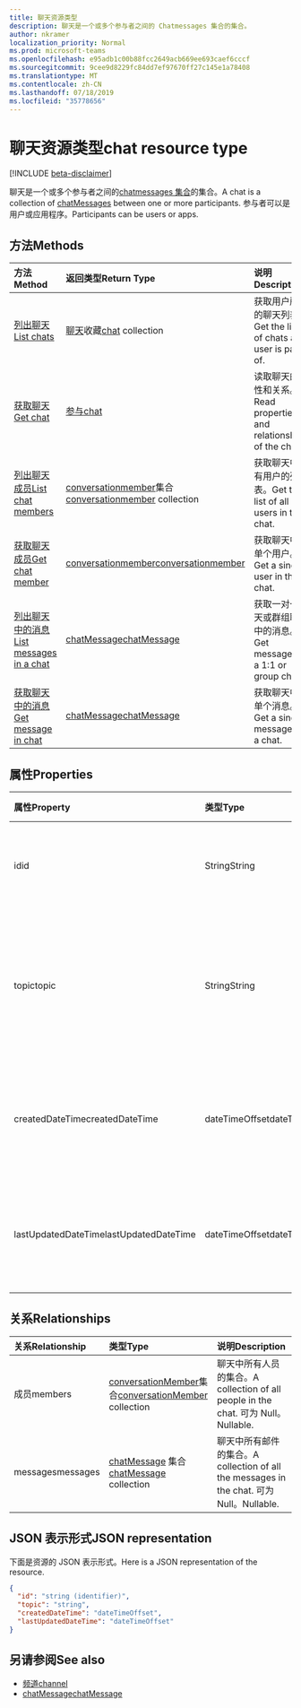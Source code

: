 ```yaml
---
title: 聊天资源类型
description: 聊天是一个或多个参与者之间的 Chatmessages 集合的集合。
author: nkramer
localization_priority: Normal
ms.prod: microsoft-teams
ms.openlocfilehash: e95adb1c00b88fcc2649acb669ee693caef6cccf
ms.sourcegitcommit: 9cee9d8229fc84dd7ef97670ff27c145e1a78408
ms.translationtype: MT
ms.contentlocale: zh-CN
ms.lasthandoff: 07/18/2019
ms.locfileid: "35778656"
---
```

# <a name="chat-resource-type"></a><span data-ttu-id="070f9-103">聊天资源类型</span><span class="sxs-lookup"><span data-stu-id="070f9-103">chat resource type</span></span>

[!INCLUDE [beta-disclaimer](../../includes/beta-disclaimer.md)]

<span data-ttu-id="070f9-104">聊天是一个或多个参与者之间的[chatmessages 集合](chatmessage.md)的集合。</span><span class="sxs-lookup"><span data-stu-id="070f9-104">A chat is a collection of [chatMessages](chatmessage.md) between one or more participants.</span></span> <span data-ttu-id="070f9-105">参与者可以是用户或应用程序。</span><span class="sxs-lookup"><span data-stu-id="070f9-105">Participants can be users or apps.</span></span>

## <a name="methods"></a><span data-ttu-id="070f9-106">方法</span><span class="sxs-lookup"><span data-stu-id="070f9-106">Methods</span></span>

|  <span data-ttu-id="070f9-107">方法</span><span class="sxs-lookup"><span data-stu-id="070f9-107">Method</span></span>       |  <span data-ttu-id="070f9-108">返回类型</span><span class="sxs-lookup"><span data-stu-id="070f9-108">Return Type</span></span>  | <span data-ttu-id="070f9-109">说明</span><span class="sxs-lookup"><span data-stu-id="070f9-109">Description</span></span>| 
|:---------------|:--------|:----------|
|[<span data-ttu-id="070f9-110">列出聊天</span><span class="sxs-lookup"><span data-stu-id="070f9-110">List chats</span></span>](../api/chat-list.md) | <span data-ttu-id="070f9-111">[聊天](channel.md)收藏</span><span class="sxs-lookup"><span data-stu-id="070f9-111">[chat](channel.md) collection</span></span> | <span data-ttu-id="070f9-112">获取用户所属的聊天列表。</span><span class="sxs-lookup"><span data-stu-id="070f9-112">Get the list of chats a user is part of.</span></span>|
|[<span data-ttu-id="070f9-113">获取聊天</span><span class="sxs-lookup"><span data-stu-id="070f9-113">Get chat</span></span>](../api/chat-get.md) | [<span data-ttu-id="070f9-114">参与</span><span class="sxs-lookup"><span data-stu-id="070f9-114">chat</span></span>](channel.md) | <span data-ttu-id="070f9-115">读取聊天的属性和关系。</span><span class="sxs-lookup"><span data-stu-id="070f9-115">Read properties and relationships of the chat.</span></span>|
|[<span data-ttu-id="070f9-116">列出聊天成员</span><span class="sxs-lookup"><span data-stu-id="070f9-116">List chat members</span></span>](../api/conversationmember-list.md) | <span data-ttu-id="070f9-117">[conversationmember](conversationmember.md)集合</span><span class="sxs-lookup"><span data-stu-id="070f9-117">[conversationmember](conversationmember.md) collection</span></span> | <span data-ttu-id="070f9-118">获取聊天中所有用户的列表。</span><span class="sxs-lookup"><span data-stu-id="070f9-118">Get the list of all users in the chat.</span></span>|
|[<span data-ttu-id="070f9-119">获取聊天成员</span><span class="sxs-lookup"><span data-stu-id="070f9-119">Get chat member</span></span>](../api/conversationmember-get.md) | [<span data-ttu-id="070f9-120">conversationmember</span><span class="sxs-lookup"><span data-stu-id="070f9-120">conversationmember</span></span>](conversationmember.md) | <span data-ttu-id="070f9-121">获取聊天中的单个用户。</span><span class="sxs-lookup"><span data-stu-id="070f9-121">Get a single user in the chat.</span></span>|
|[<span data-ttu-id="070f9-122">列出聊天中的消息</span><span class="sxs-lookup"><span data-stu-id="070f9-122">List messages in a chat</span></span>](../api/chatmessage-list.md)  | [<span data-ttu-id="070f9-123">chatMessage</span><span class="sxs-lookup"><span data-stu-id="070f9-123">chatMessage</span></span>](../resources/chatmessage.md) | <span data-ttu-id="070f9-124">获取一对一聊天或群组聊天中的消息。</span><span class="sxs-lookup"><span data-stu-id="070f9-124">Get messages in a 1:1 or group chat.</span></span> |
|[<span data-ttu-id="070f9-125">获取聊天中的消息</span><span class="sxs-lookup"><span data-stu-id="070f9-125">Get message in chat</span></span>](../api/chatmessage-get.md)  | [<span data-ttu-id="070f9-126">chatMessage</span><span class="sxs-lookup"><span data-stu-id="070f9-126">chatMessage</span></span>](../resources/chatmessage.md) | <span data-ttu-id="070f9-127">获取聊天中的单个消息。</span><span class="sxs-lookup"><span data-stu-id="070f9-127">Get a single message in a chat.</span></span> |

## <a name="properties"></a><span data-ttu-id="070f9-128">属性</span><span class="sxs-lookup"><span data-stu-id="070f9-128">Properties</span></span>

| <span data-ttu-id="070f9-129">属性</span><span class="sxs-lookup"><span data-stu-id="070f9-129">Property</span></span>     | <span data-ttu-id="070f9-130">类型</span><span class="sxs-lookup"><span data-stu-id="070f9-130">Type</span></span>   |<span data-ttu-id="070f9-131">说明</span><span class="sxs-lookup"><span data-stu-id="070f9-131">Description</span></span>|
|:---------------|:--------|:----------|
| <span data-ttu-id="070f9-132">id</span><span class="sxs-lookup"><span data-stu-id="070f9-132">id</span></span>| <span data-ttu-id="070f9-133">String</span><span class="sxs-lookup"><span data-stu-id="070f9-133">String</span></span>| <span data-ttu-id="070f9-134">聊天的唯一标识符。</span><span class="sxs-lookup"><span data-stu-id="070f9-134">The chat's unique identifier.</span></span> <span data-ttu-id="070f9-135">只读。</span><span class="sxs-lookup"><span data-stu-id="070f9-135">Read-only.</span></span>|
| <span data-ttu-id="070f9-136">topic</span><span class="sxs-lookup"><span data-stu-id="070f9-136">topic</span></span>| <span data-ttu-id="070f9-137">String</span><span class="sxs-lookup"><span data-stu-id="070f9-137">String</span></span>|  <span data-ttu-id="070f9-138">Optional聊天的主题或主题。</span><span class="sxs-lookup"><span data-stu-id="070f9-138">(Optional) Subject or topic for the chat.</span></span> <span data-ttu-id="070f9-139">仅适用于组聊天。</span><span class="sxs-lookup"><span data-stu-id="070f9-139">Only available for group chats.</span></span>|
| <span data-ttu-id="070f9-140">createdDateTime</span><span class="sxs-lookup"><span data-stu-id="070f9-140">createdDateTime</span></span>| <span data-ttu-id="070f9-141">dateTimeOffset</span><span class="sxs-lookup"><span data-stu-id="070f9-141">dateTimeOffset</span></span>|  <span data-ttu-id="070f9-142">聊天的创建日期和时间。</span><span class="sxs-lookup"><span data-stu-id="070f9-142">Date and time at which the chat was created.</span></span> <span data-ttu-id="070f9-143">只读。</span><span class="sxs-lookup"><span data-stu-id="070f9-143">Read-only.</span></span>|
| <span data-ttu-id="070f9-144">lastUpdatedDateTime</span><span class="sxs-lookup"><span data-stu-id="070f9-144">lastUpdatedDateTime</span></span>| <span data-ttu-id="070f9-145">dateTimeOffset</span><span class="sxs-lookup"><span data-stu-id="070f9-145">dateTimeOffset</span></span>|  <span data-ttu-id="070f9-146">更新聊天的日期和时间。</span><span class="sxs-lookup"><span data-stu-id="070f9-146">Date and time at which the chat was updated.</span></span> <span data-ttu-id="070f9-147">只读。</span><span class="sxs-lookup"><span data-stu-id="070f9-147">Read-only.</span></span>|

## <a name="relationships"></a><span data-ttu-id="070f9-148">关系</span><span class="sxs-lookup"><span data-stu-id="070f9-148">Relationships</span></span>
| <span data-ttu-id="070f9-149">关系</span><span class="sxs-lookup"><span data-stu-id="070f9-149">Relationship</span></span> | <span data-ttu-id="070f9-150">类型</span><span class="sxs-lookup"><span data-stu-id="070f9-150">Type</span></span>   |<span data-ttu-id="070f9-151">说明</span><span class="sxs-lookup"><span data-stu-id="070f9-151">Description</span></span>|
|:---------------|:--------|:----------|
| <span data-ttu-id="070f9-152">成员</span><span class="sxs-lookup"><span data-stu-id="070f9-152">members</span></span> | <span data-ttu-id="070f9-153">[conversationMember](conversationmember.md)集合</span><span class="sxs-lookup"><span data-stu-id="070f9-153">[conversationMember](conversationmember.md) collection</span></span> | <span data-ttu-id="070f9-154">聊天中所有人员的集合。</span><span class="sxs-lookup"><span data-stu-id="070f9-154">A collection of all people in the chat.</span></span> <span data-ttu-id="070f9-155">可为 Null。</span><span class="sxs-lookup"><span data-stu-id="070f9-155">Nullable.</span></span> |
| <span data-ttu-id="070f9-156">messages</span><span class="sxs-lookup"><span data-stu-id="070f9-156">messages</span></span> | <span data-ttu-id="070f9-157">[chatMessage](chatmessage.md) 集合</span><span class="sxs-lookup"><span data-stu-id="070f9-157">[chatMessage](chatmessage.md) collection</span></span> | <span data-ttu-id="070f9-158">聊天中所有邮件的集合。</span><span class="sxs-lookup"><span data-stu-id="070f9-158">A collection of all the messages in the chat.</span></span> <span data-ttu-id="070f9-159">可为 Null。</span><span class="sxs-lookup"><span data-stu-id="070f9-159">Nullable.</span></span> |

## <a name="json-representation"></a><span data-ttu-id="070f9-160">JSON 表示形式</span><span class="sxs-lookup"><span data-stu-id="070f9-160">JSON representation</span></span>

<span data-ttu-id="070f9-161">下面是资源的 JSON 表示形式。</span><span class="sxs-lookup"><span data-stu-id="070f9-161">Here is a JSON representation of the resource.</span></span>

<!-- {
  "blockType": "resource",
  "keyProperty": "id",
  "@odata.type": "microsoft.graph.chat"
}-->

```json
{
  "id": "string (identifier)",
  "topic": "string",
  "createdDateTime": "dateTimeOffset",
  "lastUpdatedDateTime": "dateTimeOffset"
}

```

## <a name="see-also"></a><span data-ttu-id="070f9-162">另请参阅</span><span class="sxs-lookup"><span data-stu-id="070f9-162">See also</span></span>

- [<span data-ttu-id="070f9-163">频道</span><span class="sxs-lookup"><span data-stu-id="070f9-163">channel</span></span>](channel.md)
- [<span data-ttu-id="070f9-164">chatMessage</span><span class="sxs-lookup"><span data-stu-id="070f9-164">chatMessage</span></span>](chatmessage.md)

<!-- uuid: 8fcb5dbc-d5aa-4681-8e31-b001d5168d79
2015-10-25 14:57:30 UTC -->
<!--
{
  "type": "#page.annotation",
  "description": "chat resource",
  "keywords": "",
  "section": "documentation",
  "tocPath": ""
}
-->
